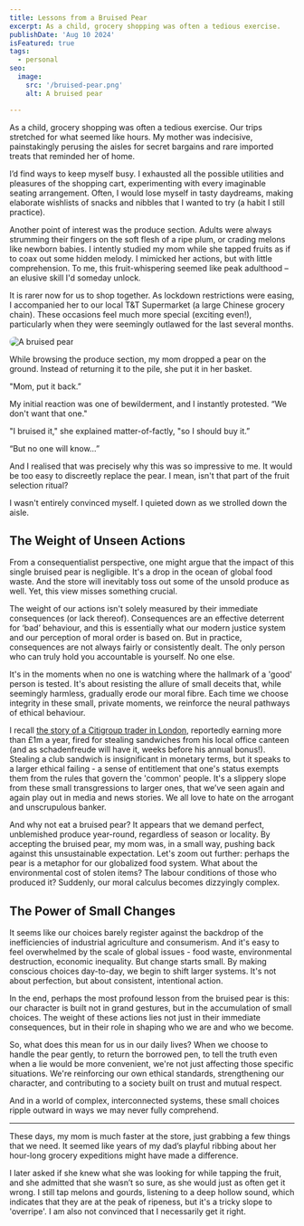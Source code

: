 ```yaml
---
title: Lessons from a Bruised Pear
excerpt: As a child, grocery shopping was often a tedious exercise.
publishDate: 'Aug 10 2024'
isFeatured: true
tags:
  - personal
seo:
  image: 
    src: '/bruised-pear.png'
    alt: A bruised pear

---
```

As a child, grocery shopping was often a tedious exercise.
Our trips stretched for what seemed like hours. My mother was indecisive, painstakingly perusing the aisles for secret bargains and rare imported treats that reminded her of home. 

I’d find ways to keep myself busy. I exhausted all the possible utilities and pleasures of the shopping cart, experimenting with every imaginable seating arrangement. Often, I would lose myself in tasty daydreams, making elaborate wishlists of snacks and nibbles that I wanted to try (a habit I still practice).

Another point of interest was the produce section. Adults were always strumming their fingers on the soft flesh of a ripe plum, or crading melons like newborn babies. I intently studied my mom while she tapped fruits as if to coax out some hidden melody. I mimicked her actions, but with little comprehension. To me, this fruit-whispering seemed like peak adulthood – an elusive skill I'd someday unlock.

It is rarer now for us to shop together. As lockdown restrictions were easing, I accompanied her to our local T&T Supermarket (a large Chinese grocery chain). These occasions feel much more special (exciting even!), particularly when they were seemingly outlawed for the last several months.

<img src="/bruised-pear.png" alt="A bruised pear" style="border-radius: 10px;">

While browsing the produce section, my mom dropped a pear on the ground. Instead of returning it to the pile, she put it in her basket.

"Mom, put it back.”

My initial reaction was one of bewilderment, and I instantly protested. “We don't want that one."

"I bruised it," she explained matter-of-factly, "so I should buy it.”

“But no one will know…”

And I realised that was precisely why this was so impressive to me. It would be too easy to discreetly replace the pear. I mean, isn't that part of the fruit selection ritual?

I wasn't entirely convinced myself. I quieted down as we strolled down the aisle.

<h2>The Weight of Unseen Actions </h2>
From a consequentialist perspective, one might argue that the impact of this single bruised pear is negligible. It's a drop in the ocean of global food waste. And the store will inevitably toss out some of the unsold produce as well. Yet, this view misses something crucial.

The weight of our actions isn't solely measured by their immediate consequences (or lack thereof). Consequences are an effective deterrent for ‘bad’ behaviour, and this is essentially what our modern justice system and our perception of moral order is based on. But in practice, consequences are not always fairly or consistently dealt. The only person who can truly hold you accountable is yourself. No one else. 

It's in the moments when no one is watching where the hallmark of a 'good' person is tested. It's about resisting the allure of small deceits that, while seemingly harmless, gradually erode our moral fibre. Each time we choose integrity in these small, private moments, we reinforce the neural pathways of ethical behaviour.

I recall [the story of a Citigroup trader in London](https://www.bbc.co.uk/news/business-51369410), reportedly earning more than £1m a year, fired for stealing sandwiches from his local office canteen (and as schadenfreude will have it, weeks before his annual bonus!). Stealing a club sandwich is insignificant in monetary terms, but it speaks to a larger ethical failing - a sense of entitlement that one's status exempts them from the rules that govern the 'common' people. It's a slippery slope from these small transgressions to larger ones, that we’ve seen again and again play out in media and news stories. We all love to hate on the arrogant and unscrupulous banker.

And why not eat a bruised pear? It appears that we demand perfect, unblemished produce year-round, regardless of season or locality. By accepting the bruised pear, my mom was, in a small way, pushing back against this unsustainable expectation. Let's zoom out further: perhaps the pear is a metaphor for our globalized food system. What about the environmental cost of stolen items? The labour conditions of those who produced it? Suddenly, our moral calculus becomes dizzyingly complex.

<h2> The Power of Small Changes </h2>
It seems like our choices barely register against the backdrop of the inefficiencies of industrial agriculture and consumerism. And it's easy to feel overwhelmed by the scale of global issues - food waste, environmental destruction, economic inequality. But change starts small. By making conscious choices day-to-day, we begin to shift larger systems. It's not about perfection, but about consistent, intentional action.

In the end, perhaps the most profound lesson from the bruised pear is this: our character is built not in grand gestures, but in the accumulation of small choices. The weight of these actions lies not just in their immediate consequences, but in their role in shaping who we are and who we become.

So, what does this mean for us in our daily lives? When we choose to handle the pear gently, to return the borrowed pen, to tell the truth even when a lie would be more convenient, we're not just affecting those specific situations. We're reinforcing our own ethical standards, strengthening our character, and contributing to a society built on trust and mutual respect.

And in a world of complex, interconnected systems, these small choices ripple outward in ways we may never fully comprehend.

<hr class="w-33" style="margin-bottom: 0.5em;"/>  

These days, my mom is much faster at the store, just grabbing a few things that we need. It seemed like years of my dad’s playful ribbing about her hour-long grocery expeditions might have made a difference.

I later asked if she knew what she was looking for while tapping the fruit, and she admitted that she wasn’t so sure, as she would just as often get it wrong. I still tap melons and gourds, listening to a deep hollow sound, which indicates that they are at the peak of ripeness, but it's a tricky slope to 'overripe'. I am also not convinced that I necessarily get it right.
